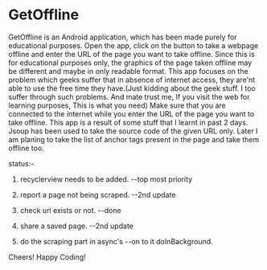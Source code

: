 # GetOffline
GetOffline is an Android application, which has been made purely for
educational purposes. Open the app, click on the button to take a webpage 
offline and enter the URL of the page you want to take offline. Since this
is for educational purposes only, the graphics of the page taken offline may
be different and maybe in only readable format. This app focuses on the problem
which geeks suffer that in absence of internet access, they are'nt able to use
the free time they have.(Just kidding about the geek stuff. I too suffer through 
such problems. And mate trust me, If you visit the web for learning purposes,
This is what you need) Make sure that you are connected to the internet while you 
enter the URL of the page you want to take offline. This app is a result of some stuff
that I learnt in past 2 days. Jsoup has been used to take the source code of the given
URL only.  Later I am planing to take the list of anchor tags present in the page and
take them offline too.   


status:-


1. recyclerview needs to be added.		--top most priority

2. report a page not being scraped. 		--2nd update

3. check url exists or not.			--done

4. share a saved page.				--2nd update

5. do the scraping part in async's		--on to it 
doInBackground.


Cheers! Happy Coding!
